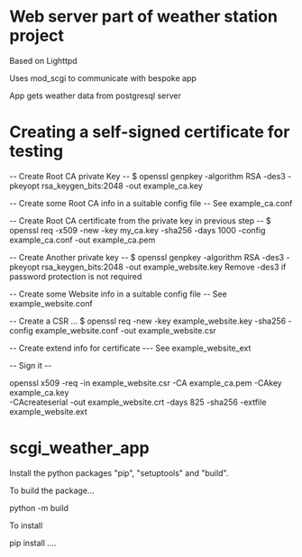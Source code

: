 # Web server part of weather station project

Based on Lighttpd

Uses mod_scgi to communicate with bespoke app

App gets weather data from postgresql server

# Creating a self-signed certificate for testing

-- Create Root CA private Key --
$ openssl genpkey -algorithm RSA -des3 -pkeyopt rsa_keygen_bits:2048 -out example_ca.key


-- Create some Root CA info in a suitable config file --
See example_ca.conf


-- Create Root CA certificate from the private key in previous step --
$ openssl req -x509 -new -key my_ca.key -sha256 -days 1000 -config example_ca.conf -out example_ca.pem


-- Create Another private key --
$ openssl genpkey -algorithm RSA -des3 -pkeyopt rsa_keygen_bits:2048 -out example_website.key
Remove -des3 if password protection is not required

-- Create some Website info in a suitable config file --
See example_website.conf


-- Create a CSR ...
$ openssl req -new -key example_website.key -sha256 -config example_website.conf -out example_website.csr


-- Create extend info for certificate ---
See example_website_ext

-- Sign it --

openssl x509 -req -in example_website.csr -CA example_ca.pem -CAkey example_ca.key \
-CAcreateserial -out example_website.crt -days 825 -sha256 -extfile example_website.ext


# scgi_weather_app

Install the python packages "pip", "setuptools" and "build".

To build the package...

python -m build

To install

pip install  ....




